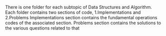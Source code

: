 There is one folder for each subtopic of Data Structures and Algorithm. Each folder contains two sections of code, 1.Implementations and 2.Problems 
Implementations section contains the fundamental operations codes of the associated section. Problems section contains the solutions to the various questions related to that 


